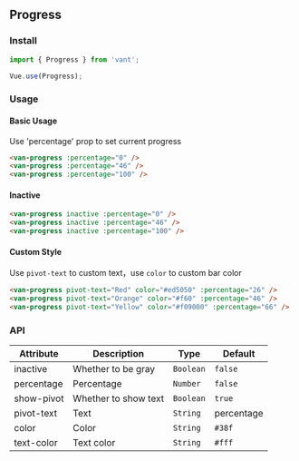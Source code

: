 ## Progress

### Install
``` javascript
import { Progress } from 'vant';

Vue.use(Progress);
```

### Usage

#### Basic Usage
Use 'percentage' prop to set current progress

```html
<van-progress :percentage="0" />
<van-progress :percentage="46" />
<van-progress :percentage="100" />
```


#### Inactive

```html
<van-progress inactive :percentage="0" />
<van-progress inactive :percentage="46" />
<van-progress inactive :percentage="100" />
```


#### Custom Style
Use `pivot-text` to custom text，use `color` to custom bar color

```html
<van-progress pivot-text="Red" color="#ed5050" :percentage="26" />
<van-progress pivot-text="Orange" color="#f60" :percentage="46" />
<van-progress pivot-text="Yellow" color="#f09000" :percentage="66" />
```

### API

| Attribute | Description | Type | Default |
|-----------|-----------|-----------|-------------|
| inactive | Whether to be gray | `Boolean` | `false` |
| percentage | Percentage | `Number` | `false` |
| show-pivot | Whether to show text | `Boolean` | `true` |
| pivot-text | Text | `String` | percentage |
| color | Color | `String` | `#38f` |
| text-color | Text color | `String` | `#fff` |
